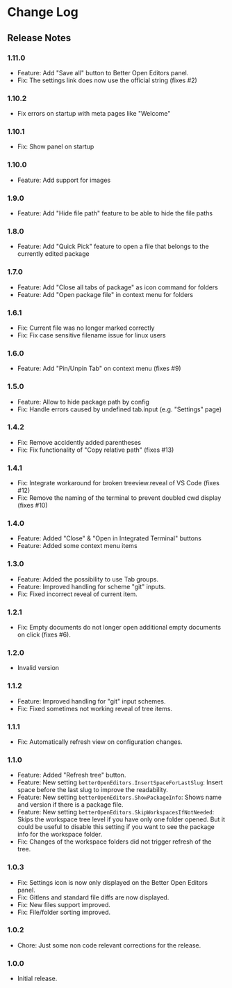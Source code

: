 # Change Log

## Release Notes

### 1.11.0

  * Feature: Add "Save all" button to Better Open Editors panel.
  * Fix: The settings link does now use the official string (fixes #2)

### 1.10.2

 * Fix errors on startup with meta pages like "Welcome"

### 1.10.1

 * Fix: Show panel on startup

### 1.10.0

 * Feature: Add support for images

### 1.9.0

 * Feature: Add "Hide file path" feature to be able to hide the file paths

### 1.8.0

 * Feature: Add "Quick Pick" feature to open a file that belongs to the currently edited package

### 1.7.0

 * Feature: Add "Close all tabs of package" as icon command for folders
 * Feature: Add "Open package file" in context menu for folders

### 1.6.1

 * Fix: Current file was no longer marked correctly
 * Fix: Fix case sensitive filename issue for linux users

### 1.6.0

 * Feature: Add "Pin/Unpin Tab" on context menu (fixes #9)

### 1.5.0

 * Feature: Allow to hide package path by config
 * Fix: Handle errors caused by undefined tab.input (e.g. "Settings" page)

### 1.4.2

 * Fix: Remove accidently added parentheses
 * Fix: Fix functionality of "Copy relative path" (fixes #13)

### 1.4.1

 * Fix: Integrate workaround for broken treeview.reveal of VS Code (fixes #12)
 * Fix: Remove the naming of the terminal to prevent doubled cwd display (fixes #10)

### 1.4.0

 * Feature: Added "Close" & "Open in Integrated Terminal" buttons
 * Feature: Added some context menu items

### 1.3.0

 * Feature: Added the possibility to use Tab groups.
 * Feature: Improved handling for scheme "git" inputs.
 * Fix: Fixed incorrect reveal of current item.

### 1.2.1

 * Fix: Empty documents do not longer open additional empty documents on click (fixes #6).

### 1.2.0

 * Invalid version

### 1.1.2

 * Feature: Improved handling for "git" input schemes.
 * Fix: Fixed sometimes not working reveal of tree items.

### 1.1.1

 * Fix: Automatically refresh view on configuration changes.
 
### 1.1.0

 * Feature: Added "Refresh tree" button.
 * Feature: New setting `betterOpenEditors.InsertSpaceForLastSlug`: Insert space before the last slug to improve the readability.
 * Feature: New setting `betterOpenEditors.ShowPackageInfo`: Shows name and version if there is a package file.
 * Feature: New setting `betterOpenEditors.SkipWorkspacesIfNotNeeded`: Skips the workspace tree level if you have only one folder opened. But it could be useful to disable this setting if you want to see the package info for the workspace folder.
 * Fix: Changes of the workspace folders did not trigger refresh of the tree.
 
 ### 1.0.3

 * Fix: Settings icon is now only displayed on the Better Open Editors panel.
 * Fix: Gitlens and standard file diffs are now displayed.
 * Fix: New files support improved.
 * Fix: File/folder sorting improved.

### 1.0.2

 * Chore: Just some non code relevant corrections for the release.


### 1.0.0

 * Initial release.

